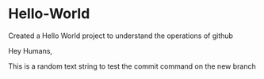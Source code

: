 # Hello-World
Created a Hello World project to understand the operations of github


Hey Humans,

This is a random text string to test the commit command on the new branch
